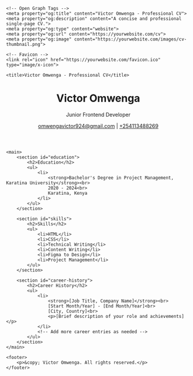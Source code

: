 <!DOCTYPE html>
<html lang="en">
<head>
    <meta charset="UTF-8">
    <meta name="viewport" content="width=device-width, initial-scale=1.0">
    <meta name="description" content="A professional single-page CV showcasing education, skills, and career history.">
    <meta name="author" content="Victor Omwenga">
    <meta name="keywords" content="CV, Resume, HTML, Professional, Portfolio">

    <!-- Open Graph Tags -->
    <meta property="og:title" content="Victor Omwenga - Professional CV">
    <meta property="og:description" content="A concise and professional single-page CV.">
    <meta property="og:type" content="website">
    <meta property="og:url" content="https://yourwebsite.com/cv">
    <meta property="og:image" content="https://yourwebsite.com/images/cv-thumbnail.png">

    <!-- Favicon -->
    <link rel="icon" href="https://yourwebsite.com/favicon.ico" type="image/x-icon">

    <title>Victor Omwenga - Professional CV</title>
</head>
<body>
    <header>
        <h1>Victor Omwenga</h1>
        <p>Junior Frontend Developer</p>
        <p><a href="omwengavictor924@mail.com">omwengavictor924@gmail.com</a> | <a href="+254113488269">+254113488269</a></p>
    </header>

    <main>
        <section id="education">
            <h2>Education</h2>
            <ul>
                <li>
                    <strong>Bachelor's Degree in Project Management, Karatina University</strong><br>
                    2020 - 2024<br>
                    Karatina, Kenya
                </li>
            </ul>
        </section>

        <section id="skills">
            <h2>Skills</h2>
            <ul>
                <li>HTML</li>
                <li>CSS</li>
                <li>Technical Writing</li>
                <li>Content Writing</li>
                <li>Figma to Design</li>
                <li>Project Management</li>
            </ul>
        </section>

        <section id="career-history">
            <h2>Career History</h2>
            <ul>
                <li>
                    <strong>[Job Title, Company Name]</strong><br>
                    [Start Month/Year] - [End Month/Year]<br>
                    [City, Country]<br>
                    <p>[Brief description of your role and achievements]</p>
                </li>
                <!-- Add more career entries as needed -->
            </ul>
        </section>
    </main>

    <footer>
        <p>&copy; Victor Omwenga. All rights reserved.</p>
    </footer>
</body>
</html>
